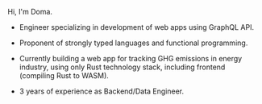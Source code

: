 Hi, I'm Doma.

- Engineer specializing in development of web apps using GraphQL API.

- Proponent of strongly typed languages and functional programming.

- Currently building a web app for tracking GHG emissions in energy industry, using only Rust technology stack, including frontend (compiling Rust to WASM).

- 3 years of experience as Backend/Data Engineer.

<!--
**nomanleftbehind/nomanleftbehind** is a ✨ _special_ ✨ repository because its `README.md` (this file) appears on your GitHub profile.

Here are some ideas to get you started:

- 🔭 I’m currently working on ...
- 🌱 I’m currently learning ...
- 👯 I’m looking to collaborate on ...
- 🤔 I’m looking for help with ...
- 💬 Ask me about ...
- 📫 How to reach me: ...
- 😄 Pronouns: ...
- ⚡ Fun fact: ...
-->
